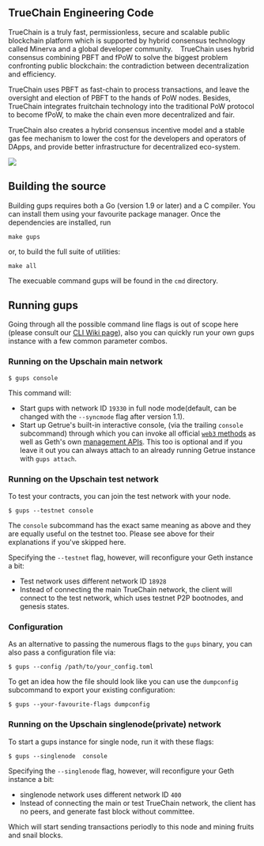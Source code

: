 ## TrueChain Engineering Code

TrueChain is a truly fast, permissionless, secure and scalable public blockchain platform 
which is supported by hybrid consensus technology called Minerva and a global developer community. 
 
TrueChain uses hybrid consensus combining PBFT and fPoW to solve the biggest problem confronting public blockchain: 
the contradiction between decentralization and efficiency. 

TrueChain uses PBFT as fast-chain to process transactions, and leave the oversight and election of PBFT to the hands of PoW nodes. 
Besides, TrueChain integrates fruitchain technology into the traditional PoW protocol to become fPoW, 
to make the chain even more decentralized and fair. 
 
TrueChain also creates a hybrid consensus incentive model and a stable gas fee mechanism to lower the cost for the developers 
and operators of DApps, and provide better infrastructure for decentralized eco-system. 

<a href="https://github.com/truechain/ups/blob/master/COPYING"><img src="https://img.shields.io/badge/license-GPL%20%20truechain-lightgrey.svg"></a>

## Building the source


Building gups requires both a Go (version 1.9 or later) and a C compiler.
You can install them using your favourite package manager.
Once the dependencies are installed, run

    make gups

or, to build the full suite of utilities:

    make all

The execuable command gups will be found in the `cmd` directory.

## Running gups

Going through all the possible command line flags is out of scope here (please consult our
[CLI Wiki page](https://github.com/truechain/ups/wiki/Command-Line-Options)), 
also you can quickly run your own gups instance with a few common parameter combos.

### Running on the Upschain main network

```
$ gups console
```

This command will:

 * Start gups with network ID `19330` in full node mode(default, can be changed with the `--syncmode` flag after version 1.1).
 * Start up Getrue's built-in interactive console,
   (via the trailing `console` subcommand) through which you can invoke all official [`web3` methods](https://github.com/truechain/ups/wiki/RPC-API)
   as well as Geth's own [management APIs](https://github.com/truechain/ups/wiki/Management-API).
   This too is optional and if you leave it out you can always attach to an already running Getrue instance
   with `gups attach`.


### Running on the Upschain test network

To test your contracts, you can join the test network with your node.

```
$ gups --testnet console
```

The `console` subcommand has the exact same meaning as above and they are equally useful on the
testnet too. Please see above for their explanations if you've skipped here.

Specifying the `--testnet` flag, however, will reconfigure your Geth instance a bit:

 * Test network uses different network ID `18928`
 * Instead of connecting the main TrueChain network, the client will connect to the test network, which uses testnet P2P bootnodes,  and genesis states.


### Configuration

As an alternative to passing the numerous flags to the `gups` binary, you can also pass a configuration file via:

```
$ gups --config /path/to/your_config.toml
```

To get an idea how the file should look like you can use the `dumpconfig` subcommand to export your existing configuration:

```
$ gups --your-favourite-flags dumpconfig
```


### Running on the Upschain singlenode(private) network

To start a gups instance for single node,  run it with these flags:

```
$ gups --singlenode  console
```

Specifying the `--singlenode` flag, however, will reconfigure your Geth instance a bit:

 * singlenode network uses different network ID `400`
 * Instead of connecting the main or test TrueChain network, the client has no peers, and generate fast block without committee.

Which will start sending transactions periodly to this node and mining fruits and snail blocks.
